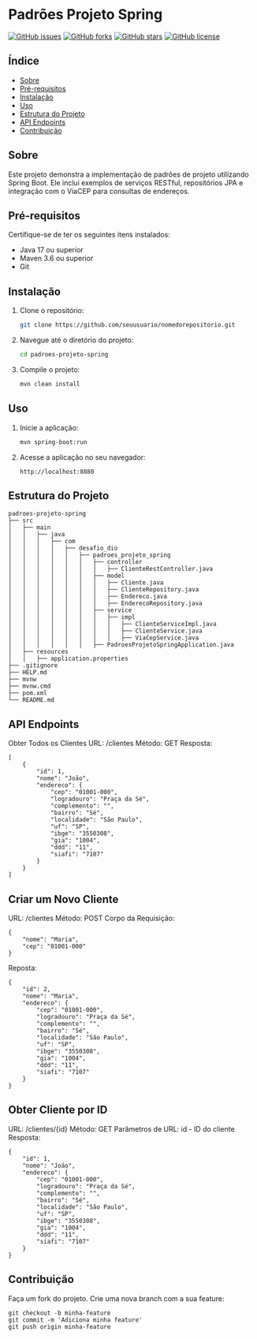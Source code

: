 # Padrões Projeto Spring

[![GitHub issues](https://img.shields.io/github/issues/seuusuario/nomedorepositorio)](https://github.com/seuusuario/nomedorepositorio/issues)
[![GitHub forks](https://img.shields.io/github/forks/seuusuario/nomedorepositorio)](https://github.com/seuusuario/nomedorepositorio/network)
[![GitHub stars](https://img.shields.io/github/stars/seuusuario/nomedorepositorio)](https://github.com/seuusuario/nomedorepositorio/stargazers)
[![GitHub license](https://img.shields.io/github/license/seuusuario/nomedorepositorio)](https://github.com/seuusuario/nomedorepositorio/blob/master/LICENSE)

## Índice

- [Sobre](#sobre)
- [Pré-requisitos](#pré-requisitos)
- [Instalação](#instalação)
- [Uso](#uso)
- [Estrutura do Projeto](#estrutura-do-projeto)
- [API Endpoints](#api-endpoints)
- [Contribuição](#contribuição)

## Sobre

Este projeto demonstra a implementação de padrões de projeto utilizando Spring Boot. Ele inclui exemplos de serviços RESTful, repositórios JPA e integração com o ViaCEP para consultas de endereços.

## Pré-requisitos

Certifique-se de ter os seguintes itens instalados:

- Java 17 ou superior
- Maven 3.6 ou superior
- Git

## Instalação

1. Clone o repositório:

    ```bash
    git clone https://github.com/seuusuario/nomedorepositorio.git
    ```

2. Navegue até o diretório do projeto:

    ```bash
    cd padroes-projeto-spring
    ```

3. Compile o projeto:

    ```bash
    mvn clean install
    ```

## Uso

1. Inicie a aplicação:

    ```bash
    mvn spring-boot:run
    ```

2. Acesse a aplicação no seu navegador:

    ```
    http://localhost:8080
    ```

## Estrutura do Projeto

```plaintext
padroes-projeto-spring
├── src
│   ├── main
│   │   ├── java
│   │   │   ├── com
│   │   │   │   ├── desafio_dio
│   │   │   │   │   ├── padroes_projeto_spring
│   │   │   │   │   │   ├── controller
│   │   │   │   │   │   │   ├── ClienteRestController.java
│   │   │   │   │   │   ├── model
│   │   │   │   │   │   │   ├── Cliente.java
│   │   │   │   │   │   │   ├── ClienteRepository.java
│   │   │   │   │   │   │   ├── Endereco.java
│   │   │   │   │   │   │   ├── EnderecoRepository.java
│   │   │   │   │   │   ├── service
│   │   │   │   │   │   │   ├── impl
│   │   │   │   │   │   │   │   ├── ClienteServiceImpl.java
│   │   │   │   │   │   │   │   ├── ClienteService.java
│   │   │   │   │   │   │   │   ├── ViaCepService.java
│   │   │   │   │   │   ├── PadroesProjetoSpringApplication.java
│   ├── resources
│   │   ├── application.properties
├── .gitignore
├── HELP.md
├── mvnw
├── mvnw.cmd
├── pom.xml
└── README.md
```

## API Endpoints
  Obter Todos os Clientes
  URL: /clientes
  Método: GET
  Resposta:
  ```
  [
      {
          "id": 1,
          "nome": "João",
          "endereco": {
              "cep": "01001-000",
              "logradouro": "Praça da Sé",
              "complemento": "",
              "bairro": "Sé",
              "localidade": "São Paulo",
              "uf": "SP",
              "ibge": "3550308",
              "gia": "1004",
              "ddd": "11",
              "siafi": "7107"
          }
      }
  ]
```

## Criar um Novo Cliente
URL: /clientes
Método: POST
Corpo da Requisição:
```
{
    "nome": "Maria",
    "cep": "01001-000"
}
```

Reposta:
```
{
    "id": 2,
    "nome": "Maria",
    "endereco": {
        "cep": "01001-000",
        "logradouro": "Praça da Sé",
        "complemento": "",
        "bairro": "Sé",
        "localidade": "São Paulo",
        "uf": "SP",
        "ibge": "3550308",
        "gia": "1004",
        "ddd": "11",
        "siafi": "7107"
    }
}
```

## Obter Cliente por ID
URL: /clientes/{id}
Método: GET
Parâmetros de URL: id - ID do cliente
Resposta:
```
{
    "id": 1,
    "nome": "João",
    "endereco": {
        "cep": "01001-000",
        "logradouro": "Praça da Sé",
        "complemento": "",
        "bairro": "Sé",
        "localidade": "São Paulo",
        "uf": "SP",
        "ibge": "3550308",
        "gia": "1004",
        "ddd": "11",
        "siafi": "7107"
    }
}
```

## Contribuição
Faça um fork do projeto.
Crie uma nova branch com a sua feature:

```
git checkout -b minha-feature
git commit -m 'Adiciona minha feature'
git push origin minha-feature
```
